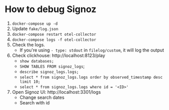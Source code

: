 # How to debug Signoz

1. `docker-compose up -d`
2. Update `fake/log.json`
2. `docker-compose restart otel-collector`
2. `docker-compose logs -f otel-collector`
3. Check the logs.
    - If you're using `- type: stdout` in `filelog/custom`, it will log the output
4. Check clickhouse: http://localhost:8123/play
    - `show databases;`
    - `SHOW TABLES FROM signoz_logs`;
    - `describe signoz_logs.logs;`
    - `select * from signoz_logs.logs order by observed_timestamp desc limit 10;`
    - `select * from signoz_logs.logs where id = '<ID>'`
5. Open Signoz UI: http://localhost:3301/logs  
    - Change search dates
    - Search with id
